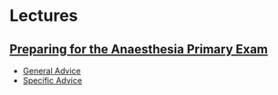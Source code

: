 # Lectures

## [Preparing for the Anaesthesia Primary Exam](https://www.youtube.com/watch?v=xxgbYVZ40Pw&list=PLP1Dt3RlsU6UD1GmjgaW0dSmVhkDxDBYo)

- [General Advice](https://www.youtube.com/watch?v=xxgbYVZ40Pw)
- [Specific Advice](https://www.youtube.com/watch?v=A47qIv3-9b8)

